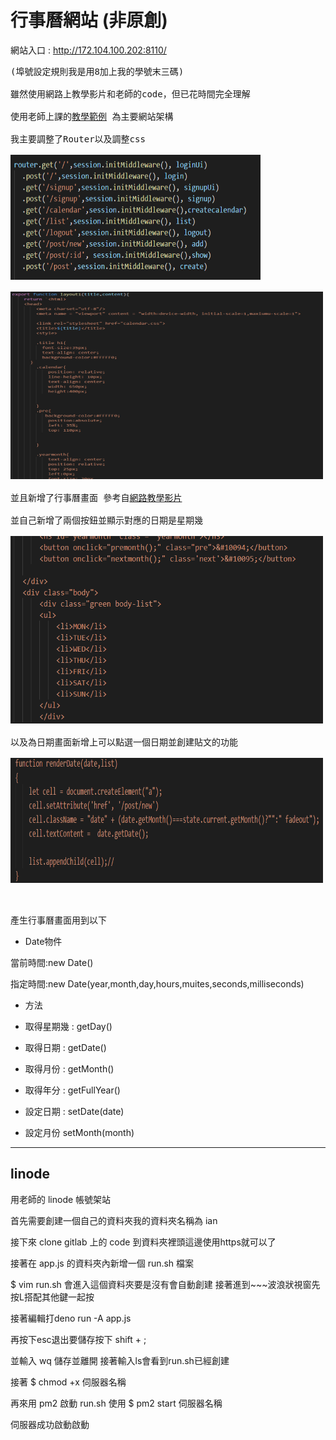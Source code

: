 # 行事曆網站 (非原創)

網站入口 : http://172.104.100.202:8110/
<pre>
(埠號設定規則我是用8加上我的學號末三碼)

雖然使用網路上教學影片和老師的code，但已花時間完全理解

使用老師上課的<a href = "https://gitlab.com/ccckmit/ws/-/tree/master/07-session/03-blogSignup">教學範例</a> 為主要網站架構

我主要調整了Router以及調整css

<img src = "./pic/router.png" width = 400 height  = 200></img>

<img src = "./pic/css.png" width = 500 height  = 300></img>

並且新增了行事曆畫面 參考自<a href = "https://www.youtube.com/watch?v=Q2x84RdNVUY&t=3159s&
ab_channel=%E5%BD%AD%E5%BD%AD%E7%9A%84%E8%AA%B2%E7%A8%8B">網路教學影片</a>

並自己新增了兩個按鈕並顯示對應的日期是星期幾

<img src = "./pic/dateandbutton.png" width = 500 height  = 300></img>

以及為日期畫面新增上可以點選一個日期並創建貼文的功能

<img src = "./pic/addcode.png" width = 500 height = 200></img>


</pre>

產生行事曆畫面用到以下

* Date物件

當前時間:new Date()

指定時間:new Date(year,month,day,hours,muites,seconds,milliseconds)

* 方法

* 取得星期幾 : getDay()

* 取得日期 : getDate()

* 取得月份 : getMonth()

* 取得年分 : getFullYear()

* 設定日期 : setDate(date)

* 設定月份 setMonth(month)

----------------------------------------------------------------------------------------

## linode

用老師的 linode 帳號架站 

首先需要創建一個自己的資料夾我的資料夾名稱為 ian

接下來 clone gitlab 上的 code 到資料夾裡頭這邊使用https就可以了

接著在 app.js 的資料夾內新增一個 run.sh 檔案

$ vim run.sh 會進入這個資料夾要是沒有會自動創建 接著進到~~~波浪狀視窗先按L搭配其他鍵一起按

接著編輯打deno run -A app.js

再按下esc退出要儲存按下 shift + ; 

並輸入 wq 儲存並離開  接著輸入ls會看到run.sh已經創建 

接著 $ chmod +x 伺服器名稱 

再來用 pm2 啟動 run.sh  使用 $ pm2 start 伺服器名稱

伺服器成功啟動啟動
